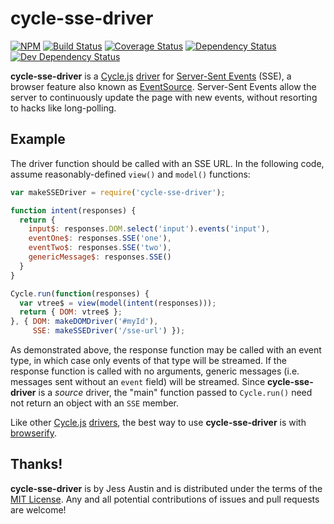 # cycle-sse-driver

[![NPM][npmjs-img]][npmjs-url]
[![Build Status][travis-img]][travis-url]
[![Coverage Status][cover-img]][cover-url]
[![Dependency Status][david-img]][david-url]
[![Dev Dependency Status][david-dev-img]][david-dev-url]

**cycle-sse-driver** is a [Cycle.js][cycle] [driver][driver] for [Server-Sent
Events]( //html.spec.whatwg.org/multipage/comms.html#server-sent-events) (SSE),
a browser feature also known as [EventSource](
//developer.mozilla.org/en-US/docs/Web/API/EventSource). Server-Sent Events
allow the server to continuously update the page with new events, without
resorting to hacks like long-polling.

## Example

The driver function should be called with an SSE URL. In the following code,
assume reasonably-defined `view()` and `model()` functions:
```javascript
var makeSSEDriver = require('cycle-sse-driver');

function intent(responses) {
  return {
    input$: responses.DOM.select('input').events('input'),
    eventOne$: responses.SSE('one'),
    eventTwo$: responses.SSE('two'),
    genericMessage$: responses.SSE()
  }
}

Cycle.run(function(responses) {
  var vtree$ = view(model(intent(responses)));
  return { DOM: vtree$ };
}, { DOM: makeDOMDriver('#myId'),
     SSE: makeSSEDriver('/sse-url') });
```
As demonstrated above, the response function may be called with an event type,
in which case only events of that type will be streamed. If the response
function is called with no arguments, generic messages (i.e. messages sent
without an `event` field) will be streamed. Since **cycle-sse-driver** is a
*source* driver, the "main" function passed to `Cycle.run()` need not return an
object with an `SSE` member.

Like other [Cycle.js][cycle] [drivers][driver], the best way to use
**cycle-sse-driver** is with [browserify](//www.npmjs.com/package/browserify).

## Thanks!

**cycle-sse-driver** is by Jess Austin and is distributed under the terms of
the [MIT License](http://opensource.org/licenses/MIT). Any and all potential
contributions of issues and pull requests are welcome!

[cycle]: //cycle.js.org
[driver]: //cycle.js.org/drivers.html
[npmjs-img]: https://badge.fury.io/js/cycle-sse-driver.svg
[npmjs-url]: //www.npmjs.org/package/cycle-sse-driver "npm Registry"
[travis-img]: https://travis-ci.org/jessaustin/cycle-sse-driver.svg?branch=master
[travis-url]: //travis-ci.org/jessaustin/cycle-sse-driver "Travis"
[cover-img]: https://coveralls.io/repos/jessaustin/cycle-sse-driver/badge.svg
[cover-url]: //coveralls.io/github/jessaustin/cycle-sse-driver "Coveralls"
[david-img]: https://david-dm.org/jessaustin/cycle-sse-driver.svg
[david-url]: //david-dm.org/jessaustin/cycle-sse-driver "David"
[david-dev-img]: https://david-dm.org/jessaustin/cycle-sse-driver/dev-status.svg
[david-dev-url]: //david-dm.org/jessaustin/cycle-sse-driver#info=devDependencies
  "David for devDependencies"
